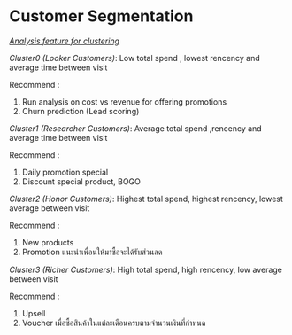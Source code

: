 # Customer Segmentation



<i><ins>Analysis feature for clustering</i></ins>

<i>Cluster0 (Looker Customers)</i>:  Low total spend , lowest rencency and average time between visit 

Recommend :

1. Run analysis on cost vs revenue for offering promotions
2. Churn prediction (Lead scoring)


<i>Cluster1  (Researcher Customers)</i>:  Average total spend ,rencency and average time between visit 

Recommend :

1. Daily promotion special
2. Discount special product, BOGO

<i>Cluster2 (Honor Customers)</i>:  Highest total spend, highest rencency,  lowest average between visit

Recommend : 
1. New products
2. Promotion แนะนำเพื่อนให้มาซื้อจะได้รับส่วนลด


<i>Cluster3 (Richer Customers)</i>:  High total spend, high rencency, low average between visit 

Recommend :

1. Upsell 
2. Voucher เมื่อซื้อสินค้าในแต่ละเดือนครบตามจำนวนเงินที่กำหนด 
